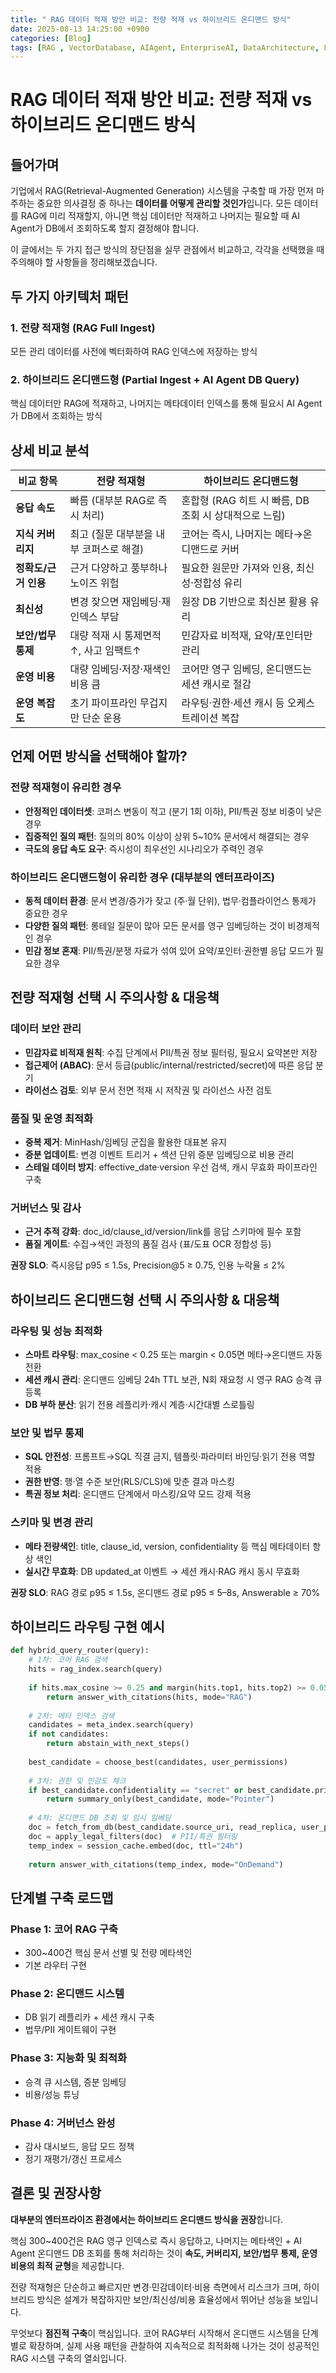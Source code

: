 ```yaml
---
title: " RAG 데이터 적재 방안 비교: 전량 적재 vs 하이브리드 온디맨드 방식"
date: 2025-08-13 14:25:00 +0900
categories: [Blog]
tags: [RAG , VectorDatabase, AIAgent, EnterpriseAI, DataArchitecture, LLM, KnowledgeManagement, MLOps]
---
```


# RAG 데이터 적재 방안 비교: 전량 적재 vs 하이브리드 온디맨드 방식

## 들어가며

기업에서 RAG(Retrieval-Augmented Generation) 시스템을 구축할 때 가장 먼저 마주하는 중요한 의사결정 중 하나는 **데이터를 어떻게 관리할 것인가**입니다. 모든 데이터를 RAG에 미리 적재할지, 아니면 핵심 데이터만 적재하고 나머지는 필요할 때 AI Agent가 DB에서 조회하도록 할지 결정해야 합니다.

이 글에서는 두 가지 접근 방식의 장단점을 실무 관점에서 비교하고, 각각을 선택했을 때 주의해야 할 사항들을 정리해보겠습니다.

## 두 가지 아키텍처 패턴

### 1. 전량 적재형 (RAG Full Ingest)
모든 관리 데이터를 사전에 벡터화하여 RAG 인덱스에 저장하는 방식

### 2. 하이브리드 온디맨드형 (Partial Ingest + AI Agent DB Query)
핵심 데이터만 RAG에 적재하고, 나머지는 메타데이터 인덱스를 통해 필요시 AI Agent가 DB에서 조회하는 방식

## 상세 비교 분석

| 비교 항목 | 전량 적재형 | 하이브리드 온디맨드형 |
|-----------|------------|-------------------|
| **응답 속도** | 빠름 (대부분 RAG로 즉시 처리) | 혼합형 (RAG 히트 시 빠름, DB 조회 시 상대적으로 느림) |
| **지식 커버리지** | 최고 (질문 대부분을 내부 코퍼스로 해결) | 코어는 즉시, 나머지는 메타→온디맨드로 커버 |
| **정확도/근거 인용** | 근거 다양하고 풍부하나 노이즈 위험 | 필요한 원문만 가져와 인용, 최신성·정합성 유리 |
| **최신성** | 변경 잦으면 재임베딩·재인덱스 부담 | 원장 DB 기반으로 최신본 활용 유리 |
| **보안/법무 통제** | 대량 적재 시 통제면적↑, 사고 임팩트↑ | 민감자료 비적재, 요약/포인터만 관리 |
| **운영 비용** | 대량 임베딩·저장·재색인 비용 큼 | 코어만 영구 임베딩, 온디맨드는 세션 캐시로 절감 |
| **운영 복잡도** | 초기 파이프라인 무겁지만 단순 운용 | 라우팅·권한·세션 캐시 등 오케스트레이션 복잡 |

## 언제 어떤 방식을 선택해야 할까?

### 전량 적재형이 유리한 경우

- **안정적인 데이터셋**: 코퍼스 변동이 적고 (분기 1회 이하), PII/특권 정보 비중이 낮은 경우
- **집중적인 질의 패턴**: 질의의 80% 이상이 상위 5~10% 문서에서 해결되는 경우
- **극도의 응답 속도 요구**: 즉시성이 최우선인 시나리오가 주력인 경우

### 하이브리드 온디맨드형이 유리한 경우 (대부분의 엔터프라이즈)

- **동적 데이터 환경**: 문서 변경/증가가 잦고 (주·월 단위), 법무·컴플라이언스 통제가 중요한 경우
- **다양한 질의 패턴**: 롱테일 질문이 많아 모든 문서를 영구 임베딩하는 것이 비경제적인 경우
- **민감 정보 혼재**: PII/특권/분쟁 자료가 섞여 있어 요약/포인터·권한별 응답 모드가 필요한 경우

## 전량 적재형 선택 시 주의사항 & 대응책

### 데이터 보안 관리
- **민감자료 비적재 원칙**: 수집 단계에서 PII/특권 정보 필터링, 필요시 요약본만 저장
- **접근제어 (ABAC)**: 문서 등급(public/internal/restricted/secret)에 따른 응답 분기
- **라이선스 검토**: 외부 문서 전면 적재 시 저작권 및 라이선스 사전 검토

### 품질 및 운영 최적화
- **중복 제거**: MinHash/임베딩 군집을 활용한 대표본 유지
- **증분 업데이트**: 변경 이벤트 트리거 + 섹션 단위 증분 임베딩으로 비용 관리
- **스테일 데이터 방지**: effective_date·version 우선 검색, 캐시 무효화 파이프라인 구축

### 거버넌스 및 감사
- **근거 추적 강화**: doc_id/clause_id/version/link를 응답 스키마에 필수 포함
- **품질 게이트**: 수집→색인 과정의 품질 검사 (표/도표 OCR 정합성 등)

**권장 SLO**: 즉시응답 p95 ≤ 1.5s, Precision@5 ≥ 0.75, 인용 누락율 ≤ 2%

## 하이브리드 온디맨드형 선택 시 주의사항 & 대응책

### 라우팅 및 성능 최적화
- **스마트 라우팅**: max_cosine < 0.25 또는 margin < 0.05면 메타→온디맨드 자동 전환
- **세션 캐시 관리**: 온디맨드 임베딩 24h TTL 보관, N회 재요청 시 영구 RAG 승격 큐 등록
- **DB 부하 분산**: 읽기 전용 레플리카·캐시 계층·시간대별 스로틀링

### 보안 및 법무 통제
- **SQL 안전성**: 프롬프트→SQL 직결 금지, 템플릿·파라미터 바인딩·읽기 전용 역할 적용
- **권한 반영**: 행·열 수준 보안(RLS/CLS)에 맞춘 결과 마스킹
- **특권 정보 처리**: 온디맨드 단계에서 마스킹/요약 모드 강제 적용

### 스키마 및 변경 관리
- **메타 전량색인**: title, clause_id, version, confidentiality 등 핵심 메타데이터 항상 색인
- **실시간 무효화**: DB updated_at 이벤트 → 세션 캐시·RAG 캐시 동시 무효화

**권장 SLO**: RAG 경로 p95 ≤ 1.5s, 온디맨드 경로 p95 ≤ 5–8s, Answerable ≥ 70%

## 하이브리드 라우팅 구현 예시

```python
def hybrid_query_router(query):
    # 1차: 코어 RAG 검색
    hits = rag_index.search(query)
    
    if hits.max_cosine >= 0.25 and margin(hits.top1, hits.top2) >= 0.05:
        return answer_with_citations(hits, mode="RAG")
    
    # 2차: 메타 인덱스 검색
    candidates = meta_index.search(query)
    if not candidates:
        return abstain_with_next_steps()
    
    best_candidate = choose_best(candidates, user_permissions)
    
    # 3차: 권한 및 민감도 체크
    if best_candidate.confidentiality == "secret" or best_candidate.privilege_flag:
        return summary_only(best_candidate, mode="Pointer")
    
    # 4차: 온디맨드 DB 조회 및 임시 임베딩
    doc = fetch_from_db(best_candidate.source_uri, read_replica, user_permissions)
    doc = apply_legal_filters(doc)  # PII/특권 필터링
    temp_index = session_cache.embed(doc, ttl="24h")
    
    return answer_with_citations(temp_index, mode="OnDemand")
```

## 단계별 구축 로드맵

### Phase 1: 코어 RAG 구축
- 300~400건 핵심 문서 선별 및 전량 메타색인
- 기본 라우터 구현

### Phase 2: 온디맨드 시스템
- DB 읽기 레플리카 + 세션 캐시 구축
- 법무/PII 게이트웨이 구현

### Phase 3: 지능화 및 최적화
- 승격 큐 시스템, 증분 임베딩
- 비용/성능 튜닝

### Phase 4: 거버넌스 완성
- 감사 대시보드, 응답 모드 정책
- 정기 재평가/갱신 프로세스

## 결론 및 권장사항

**대부분의 엔터프라이즈 환경에서는 하이브리드 온디맨드 방식을 권장**합니다. 

핵심 300~400건은 RAG 영구 인덱스로 즉시 응답하고, 나머지는 메타색인 + AI Agent 온디맨드 DB 조회를 통해 처리하는 것이 **속도, 커버리지, 보안/법무 통제, 운영 비용의 최적 균형**을 제공합니다.

전량 적재형은 단순하고 빠르지만 변경·민감데이터·비용 측면에서 리스크가 크며, 하이브리드 방식은 설계가 복잡하지만 보안/최신성/비용 효율성에서 뛰어난 성능을 보입니다.

무엇보다 **점진적 구축**이 핵심입니다. 코어 RAG부터 시작해서 온디맨드 시스템을 단계별로 확장하며, 실제 사용 패턴을 관찰하여 지속적으로 최적화해 나가는 것이 성공적인 RAG 시스템 구축의 열쇠입니다.